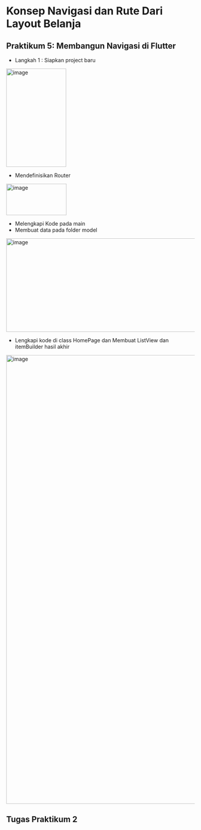 #  Konsep Navigasi dan Rute Dari Layout Belanja

## Praktikum 5: Membangun Navigasi di Flutter
- Langkah 1 : Siapkan project baru
<img width="160" height="263" alt="image" src="https://github.com/user-attachments/assets/1019e835-2ff5-4c33-8668-7053707706b8" />

- Mendefinisikan Router
<img width="161" height="84" alt="image" src="https://github.com/user-attachments/assets/8b8f5b82-232b-4de8-a8ab-e489e10b9367" />

- Melengkapi Kode pada main
- Membuat data pada folder model
<img width="936" height="250" alt="image" src="https://github.com/user-attachments/assets/dd24e55f-6358-4113-8579-32084b22ed80" />

- Lengkapi kode di class HomePage dan Membuat ListView dan itemBuilder
hasil akhir
<img width="1920" height="1200" alt="image" src="https://github.com/user-attachments/assets/72066536-90f8-478f-90b3-5fd1d8216aab" />

## Tugas Praktikum 2



 

